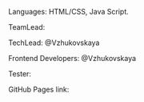 
Languages: HTML/CSS, Java Script.

TeamLead: 

TechLead: @Vzhukovskaya

Frontend Developers: @Vzhukovskaya

Tester:

GitHub Pages link: 
